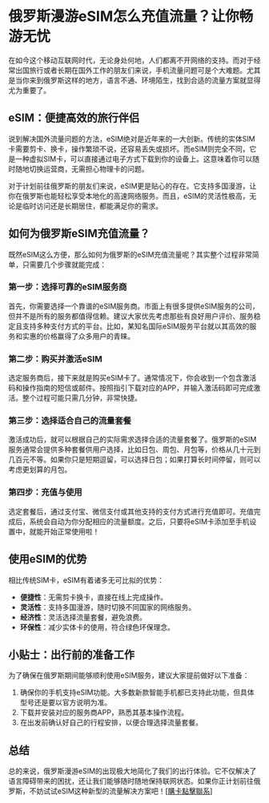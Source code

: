 # 俄罗斯漫游eSIM怎么充值流量？让你畅游无忧

在如今这个移动互联网时代，无论身处何地，人们都离不开网络的支持。而对于经常出国旅行或者长期在国外工作的朋友们来说，手机流量问题可是个大难题。尤其是当你来到俄罗斯这样的地方，语言不通、环境陌生，找到合适的流量方案就显得尤为重要了。

## eSIM：便捷高效的旅行伴侣

说到解决国外流量问题的方法，eSIM绝对是近年来的一大创新。传统的实体SIM卡需要剪卡、换卡，操作繁琐不说，还容易丢失或损坏。而eSIM则完全不同，它是一种虚拟SIM卡，可以直接通过电子方式下载到你的设备上。这意味着你可以随时随地切换运营商，无需担心物理卡的问题。

对于计划前往俄罗斯的朋友们来说，eSIM更是贴心的存在。它支持多国漫游，让你在俄罗斯也能轻松享受本地化的高速网络服务。而且，eSIM的灵活性极高，无论是临时访问还是长期居住，都能满足你的需求。

## 如何为俄罗斯eSIM充值流量？

既然eSIM这么方便，那么如何为俄罗斯的eSIM充值流量呢？其实整个过程非常简单，只需要几个步骤就能完成：

### 第一步：选择可靠的eSIM服务商

首先，你需要选择一个靠谱的eSIM服务商。市面上有很多提供eSIM服务的公司，但并不是所有的服务都值得信赖。建议大家优先考虑那些有良好用户评价、服务稳定且支持多种支付方式的平台。比如，某知名国际eSIM服务平台就以其高效的服务和实惠的价格赢得了众多用户的青睐。

### 第二步：购买并激活eSIM

选定服务商后，接下来就是购买eSIM卡了。通常情况下，你会收到一个包含激活码和操作指南的短信或邮件。按照指引下载对应的APP，并输入激活码即可完成激活。整个过程可能只需几分钟，非常快捷。

### 第三步：选择适合自己的流量套餐

激活成功后，就可以根据自己的实际需求选择合适的流量套餐了。俄罗斯的eSIM服务通常会提供多种套餐供用户选择，比如日包、周包、月包等，价格从几十元到几百元不等。如果你只是短期逗留，可以选择日包；如果打算长时间停留，则可以考虑更划算的月包。

### 第四步：充值与使用

选定套餐后，通过支付宝、微信支付或其他支持的支付方式进行充值即可。充值完成后，系统会自动为你分配相应的流量额度。之后，只要将eSIM卡添加至手机设置中，就能开始正常使用啦！

## 使用eSIM的优势

相比传统SIM卡，eSIM有着诸多无可比拟的优势：

- **便捷性**：无需剪卡换卡，直接在线上完成操作。
- **灵活性**：支持多国漫游，随时切换不同国家的网络服务。
- **经济性**：灵活选择流量套餐，避免浪费。
- **环保性**：减少实体卡的使用，符合绿色环保理念。

## 小贴士：出行前的准备工作

为了确保在俄罗斯期间能够顺利使用eSIM服务，建议大家提前做好以下准备：

1. 确保你的手机支持eSIM功能。大多数新款智能手机都已支持此功能，但具体型号还是要以官方说明为准。
2. 下载并安装对应的服务商APP，熟悉其基本操作流程。
3. 在出发前确认好自己的行程安排，以便合理选择流量套餐。

## 总结

总的来说，俄罗斯漫游eSIM的出现极大地简化了我们的出行体验。它不仅解决了语言障碍带来的困扰，还让我们能够随时随地保持联网状态。如果你正计划前往俄罗斯，不妨试试eSIM这种新型的流量解决方案吧！[[購卡點擊聯系](https://t.me/s/esim1088)]